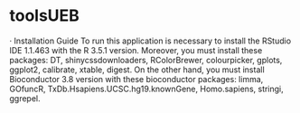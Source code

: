 # toolsUEB

· Installation Guide
To run this application is necessary to install the RStudio IDE 1.1.463 with the R 3.5.1 version. Moreover, you must install these packages: DT, shinycssdownloaders, RColorBrewer, colourpicker, gplots, ggplot2, calibrate, xtable, digest.
On the other hand, you must install Bioconductor 3.8 version with these bioconductor packages: limma, GOfuncR, TxDb.Hsapiens.UCSC.hg19.knownGene, Homo.sapiens, stringi, ggrepel.
